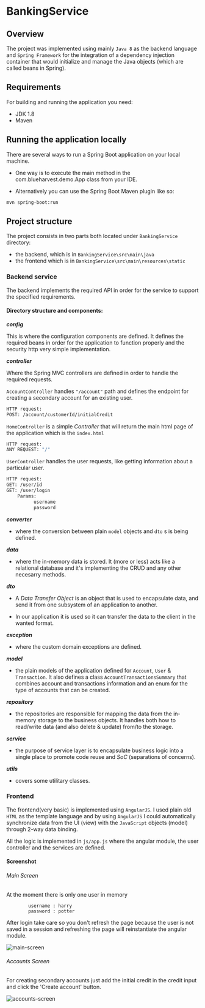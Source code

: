 # BankingService

## Overview

The project was implemented using mainly `Java 8` as the backend language and `Spring Framework` for the integration of a dependency injection container that would initialize and manage the Java objects (which are called beans in Spring).

## Requirements
For building and running the application you need:
* JDK 1.8
* Maven 

## Running the application locally
There are several ways to run a Spring Boot application on your local machine. 

- One way is to execute the main method in the com.blueharvest.demo.App class from your IDE.

- Alternatively you can use the Spring Boot Maven plugin like so:

```sh
mvn spring-boot:run
```

## Project structure

The project consists in two parts both located under `BankingService` directory:

- the backend, which is in `BankingService\src\main\java`
- the frontend which is in `BankingService\src\main\resources\static`

### Backend service

The backend implements the required API in order for the service to support the specified requirements.

#### Directory structure and components:

**_config_**

This is where the configuration components are defined. It defines the required beans in order for the application to function properly and the security http very simple implementation.

**_controller_**

Where the Spring MVC controllers are defined in order to handle the required requests.

`AccountController` handles `"/account"` path and defines the endpoint for creating a secondary account for an existing user.

```sh
HTTP request:
POST: /account/customerId/initialCredit
```
            
`HomeController` is a simple _Controller_ that will return the main html page of the application which is the `index.html`

```sh
HTTP request:
ANY REQUEST: "/"
```
          
`UserController` handles the user requests, like getting information about a particular user.

```sh
HTTP request:
GET: /user/id
GET: /user/login
    Params:
          username
          password
```          
                    
**_converter_**

* where the conversion between plain `model` objects and `dto` s is being defined.

**_data_**

* where the in-memory data is stored. It (more or less) acts like a relational database and it's implementing the CRUD and any other necesarry methods.

**_dto_**

* A _Data Transfer Object_ is an object that is used to encapsulate data, and send it from one subsystem of an application to another.

* In our application it is used so it can transfer the data to the client in the wanted format.

**_exception_**

* where the custom domain exceptions are defined.

**_model_**

* the plain models of the application defined for `Account`, `User` & `Transaction`.
It also defines a class `AccountTransactionsSummary` that combines account and transactions information and an enum for the type of accounts that can be created.

**_repository_** 

* the repositories are responsible for mapping the data from the in-memory storage to the business objects. It handles both how to read/write data (and also delete & update) from/to the storage.

**_service_**

* the purpose of service layer is to encapsulate business logic into a single place to promote code reuse and _SoC_ (separations of concerns).

**_utils_** 
* covers some utilitary classes.

### Frontend

The frontend(very basic) is implemented using `AngularJS`. I used plain old `HTML` as the template language and by using `AngularJS` I could automatically synchronize data from the UI (view) with the `JavaScript` objects (model) through 2-way data binding. 

All the logic is implemented in `js/app.js` where the angular module, the user controller and the services are defined.

#### Screenshot

###### Main Screen

At the moment there is only one user in memory
            
            username : harry
            password : potter
         
After login take care so you don't refresh the page because the user is not saved in a session and refreshing the page will reinstantiate the angular module.

![main-screen](./screenshots/main-screen.png)

###### Accounts Screen

For creating secondary accounts just add the initial credit in the credit input and click the 'Create account' button.

![accounts-screen](./screenshots/accounts-screen.png)
